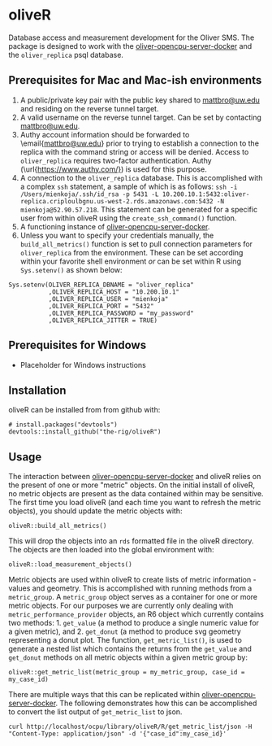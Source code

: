 # oliveR

Database access and measurement development for the Oliver SMS. The package is designed to work with the [oliver-opencpu-server-docker](https://github.com/pocdata/oliver-opencpu-server-docker) and the `oliver_replica` psql database. 

## Prerequisites for Mac and Mac-ish environments 

1. A public/private key pair with the public key shared to mattbro@uw.edu and residing on the reverse tunnel target.
2. A valid username on the reverse tunnel target. Can be set by contacting mattbro@uw.edu.
3. Authy account information should be forwarded to \email{mattbro@uw.edu} prior to trying to establish a connection to the replica with the command string or access will be denied. Access to `oliver_replica` requires two-factor authentication. Authy (\url{https://www.authy.com/}) is used for this purpose. 
4. A connection to the `oliver_replica` database. This is accomplished with a complex `ssh` statement, a sample of which is as follows: `ssh -i /Users/mienkoja/.ssh/id_rsa -p 5431 -L 10.200.10.1:5432:oliver-replica.criploulbgnu.us-west-2.rds.amazonaws.com:5432 -N mienkoja@52.90.57.218`. This statement can be generated for a specific user from within oliveR using the `create_ssh_command()` function. 
5. A functioning instance of [oliver-opencpu-server-docker](https://github.com/pocdata/oliver-opencpu-server-docker). 
6. Unless you want to specify your credentials manually, the `build_all_metrics()` function is set to pull connection parameters for `oliver_replica` from the environment. These can be set according within your favorite shell environment *or* can be set within R using `Sys.setenv()` as shown below: 

```
Sys.setenv(OLIVER_REPLICA_DBNAME = "oliver_replica"
           ,OLIVER_REPLICA_HOST = "10.200.10.1"
           ,OLIVER_REPLICA_USER = "mienkoja"
           ,OLIVER_REPLICA_PORT = "5432"
           ,OLIVER_REPLICA_PASSWORD = "my_password"
           ,OLIVER_REPLICA_JITTER = TRUE)
```

## Prerequisites for Windows 

* Placeholder for Windows instructions 

## Installation

oliveR can be installed from from github with:

```{r, eval = FALSE}
# install.packages("devtools")
devtools::install_github("the-rig/oliveR")
```

## Usage

The interaction between [oliver-opencpu-server-docker](https://github.com/pocdata/oliver-opencpu-server-docker) and oliveR relies on the present of one or more "metric" objects. On the initial install of oliveR, no metric objects are present as the data contained within may be sensitive. The first time you load oliveR (and each time you want to refresh the metric objects), you should update the metric objects with: 

```{r, eval = FALSE}
oliveR::build_all_metrics()
```

This will drop the objects into an `rds` formatted file in the oliveR directory. The objects are then loaded into the global environment with: 

```{r, eval = FALSE}
oliveR::load_measurement_objects()
```

Metric objects are used within oliveR to create lists of metric information - values and geometry. This is accomplished with running methods from a `metric_group`. A `metric_group` object serves as a container for one or more metric objects. For our purposes we are currently only dealing with `metric_performance_provider` objects, an R6 object which currently contains two methods: 1. `get_value` (a method to produce a single numeric value for a given metric), and 2. `get_donut` (a method to produce svg geometry representing a donut plot. The function, `get_metric_list()`, is used to generate a nested list which contains the returns from the `get_value` and `get_donut` methods on all metric objects within a given metric group by:

```{r, eval = FALSE}
oliveR::get_metric_list(metric_group = my_metric_group, case_id = my_case_id)
```

There are multiple ways that this can be replicated within [oliver-opencpu-server-docker](https://github.com/pocdata/oliver-opencpu-server-docker). The following demonstrates how this can be accomplished to convert the list output of `get_metric_list` to json. 

```
curl http://localhost/ocpu/library/oliveR/R/get_metric_list/json -H "Content-Type: application/json" -d '{"case_id":my_case_id}'
```

